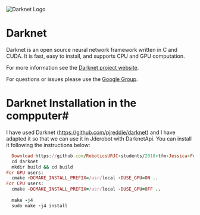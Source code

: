 ![Darknet Logo](http://pjreddie.com/media/files/darknet-black-small.png)

# Darknet #
Darknet is an open source neural network framework written in C and CUDA. It is fast, easy to install, and supports CPU and GPU computation.

For more information see the [Darknet project website](http://pjreddie.com/darknet).

For questions or issues please use the [Google Group](https://groups.google.com/forum/#!forum/darknet).

# Darknet Installation in the compputer#
I have used Darknet (https://github.com/pjreddie/darknet) and I have adapted it so that we can use it in Jderobot with DarknetApi. You can install it following the instructions below:

```ruby
  Download https://github.com/RoboticsURJC-students/2018-tfm-Jessica-Fernandez/tree/master/darknet
  cd darknet
  mkdir build && cd build
For GPU users:
  cmake -DCMAKE_INSTALL_PREFIX=/usr/local -DUSE_GPU=ON ..
For CPU users:
  cmake -DCMAKE_INSTALL_PREFIX=/usr/local -DUSE_GPU=OFF ..
  
  make -j4
  sudo make -j4 install
```
